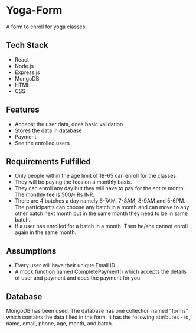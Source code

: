 # Yoga-Form
A form to enroll for yoga classes.

## Tech Stack
- React
- Node.js
- Express.js
- MongoDB
- HTML
- CSS

## Features
- Accepst the user data, does basic validation 
- Stores the data in database
- Payment 
- See the enrolled users

## Requirements Fulfilled
- Only people within the age limit of 18-65 can enroll for the classes.
- They will be paying the fees on a monthly basis.
- They can enroll any day but they will have to pay for the entire month. The monthly fee is 500/- Rs INR.
- There are 4 batches a day namely 6-7AM, 7-8AM, 8-9AM and 5-6PM. The participants can choose any batch in a month and can move to any other batch next month but in the same month they need to be in same batch.
- If a user has enrolled for a batch in a month. Then he/she cannot enroll again in the same month.

## Assumptions
- Every user will have their unique Email ID.
- A mock function named CompletePayment() which accepts the details of user and payment and does the payment for you.

## Database
MongoDB has been used. The database has one collection named "forms" which contains the data filled in the form. It has the following attributes - id, name, email, phone, age, month, and batch. 
